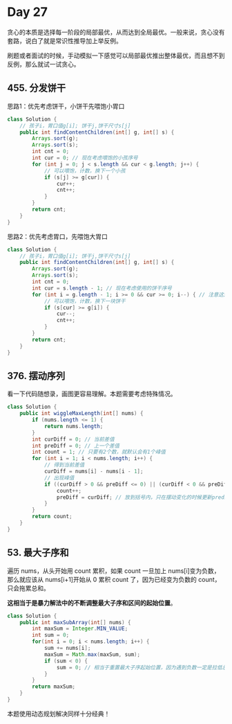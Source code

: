 # Day 27

贪心的本质是选择每一阶段的局部最优，从而达到全局最优。一般来说，贪心没有套路，说白了就是常识性推导加上举反例。

刷题或者面试的时候，手动模拟一下感觉可以局部最优推出整体最优，而且想不到反例，那么就试一试贪心。

## 455. 分发饼干

思路1：优先考虑饼干，小饼干先喂饱小胃口

```Java
class Solution {
    // 孩子i，胃口值g[i]; 饼干j,饼干尺寸s[j]
    public int findContentChildren(int[] g, int[] s) {
        Arrays.sort(g);
        Arrays.sort(s);
        int cnt = 0;
        int cur = 0; // 现在考虑喂饱的小孩序号
        for (int j = 0; j < s.length && cur < g.length; j++) {
            // 可以喂饱，计数，换下一个小孩
            if (s[j] >= g[cur]) {
                cur++;
                cnt++;
            }
        }
        return cnt;
    }
}
```

思路2：优先考虑胃口，先喂饱大胃口

```java
class Solution {
    // 孩子i，胃口值g[i]; 饼干j,饼干尺寸s[j]
    public int findContentChildren(int[] g, int[] s) {
        Arrays.sort(g);
        Arrays.sort(s);
        int cnt = 0;
        int cur = s.length - 1; // 现在考虑使用的饼干序号
        for (int i = g.length - 1; i >= 0 && cur >= 0; i--) { // 注意这边应该都用>=
            // 可以喂饱，计数，换下一块饼干
            if (s[cur] >= g[i]) {
                cur--;
                cnt++;
            }
        }
        return cnt;
    }
}
```

## **376. 摆动序列**

看一下代码随想录，画图更容易理解。本题需要考虑特殊情况。

```Java
class Solution {
    public int wiggleMaxLength(int[] nums) {
        if (nums.length <= 1) {
            return nums.length;
        }
        int curDiff = 0; // 当前差值
        int preDiff = 0; // 上一个差值
        int count = 1; // 只要有2个数，就默认会有1个峰值
        for (int i = 1; i < nums.length; i++) {
            // 得到当前差值
            curDiff = nums[i] - nums[i - 1];
            // 出现峰值
            if ((curDiff > 0 && preDiff <= 0) || (curDiff < 0 && preDiff >= 0)) {
                count++;
                preDiff = curDiff; // 放到括号内，只在摆动变化的时候更新prediff
            }
        }
        return count;
    }
}
```

## **53. 最大子序和**

遍历 nums，从头开始用 count 累积，如果 count 一旦加上 nums[i]变为负数，那么就应该从 nums[i+1]开始从 0 累积 count 了，因为已经变为负数的 count，只会拖累总和。

**这相当于是暴力解法中的不断调整最大子序和区间的起始位置**。

```java
class Solution {
    public int maxSubArray(int[] nums) {
        int maxSum = Integer.MIN_VALUE;
        int sum = 0;
        for(int i = 0; i < nums.length; i++) {
            sum += nums[i];
            maxSum = Math.max(maxSum, sum);
            if (sum < 0) {
                sum = 0; // 相当于重置最大子序起始位置，因为遇到负数一定是拉低总和
            }
        }
        return maxSum;
    }
}
```

本题使用动态规划解决同样十分经典！
